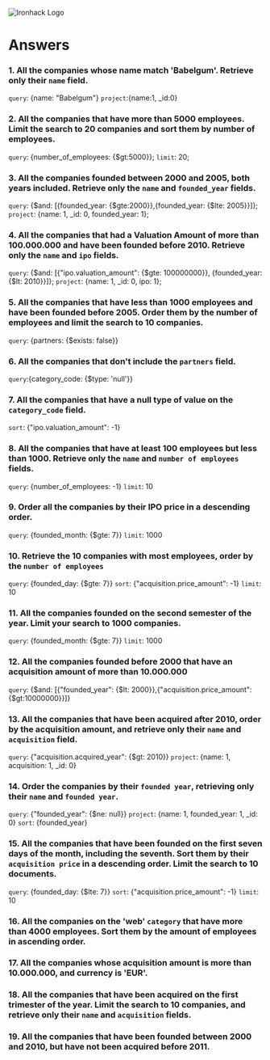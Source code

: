 ![Ironhack Logo](https://i.imgur.com/1QgrNNw.png)

# Answers

### 1. All the companies whose name match 'Babelgum'. Retrieve only their `name` field.

`query`: {name: "Babelgum"}
`project`:{name:1, \_id:0}

### 2. All the companies that have more than 5000 employees. Limit the search to 20 companies and sort them by **number of employees**.

`query`: {number_of_employees: {$gt:5000}};
`limit`: 20;

### 3. All the companies founded between 2000 and 2005, both years included. Retrieve only the `name` and `founded_year` fields.

`query`: {$and: [{founded_year: {$gte:2000}},{founded_year: {$lte: 2005}}]};
`project`: {name: 1, \_id: 0, founded_year: 1};

### 4. All the companies that had a Valuation Amount of more than 100.000.000 and have been founded before 2010. Retrieve only the `name` and `ipo` fields.

`query`: {$and: [{"ipo.valuation_amount": {$gte: 100000000}}, {founded_year: {$lt: 2010}}]};
`project`: {name: 1, \_id: 0, ipo: 1};

### 5. All the companies that have less than 1000 employees and have been founded before 2005. Order them by the number of employees and limit the search to 10 companies.

`query`: {partners: {$exists: false}}

### 6. All the companies that don't include the `partners` field.

`query`:{category_code: {$type: 'null'}}

### 7. All the companies that have a null type of value on the `category_code` field.

`sort`: {"ipo.valuation_amount": -1}

### 8. All the companies that have at least 100 employees but less than 1000. Retrieve only the `name` and `number of employees` fields.

`query`: {number_of_employees: -1}
`limit`: 10

### 9. Order all the companies by their IPO price in a descending order.

`query`: {founded_month: {$gte: 7}}
`limit`: 1000

### 10. Retrieve the 10 companies with most employees, order by the `number of employees`

`query`: {founded_day: {$gte: 7}}
`sort`: {"acquisition.price_amount": -1}
`limit`: 10

### 11. All the companies founded on the second semester of the year. Limit your search to 1000 companies.

`query`: {founded_month: {$gte: 7}}
`limit`: 1000

### 12. All the companies founded before 2000 that have an acquisition amount of more than 10.000.000

`query`: {$and: [{"founded_year": {$lt: 2000}},{"acquisition.price_amount":{$gt:10000000}}]}

### 13. All the companies that have been acquired after 2010, order by the acquisition amount, and retrieve only their `name` and `acquisition` field.

`query`: {"acquisition.acquired_year": {$gt: 2010}}
`project`: {name: 1, acquisition: 1, \_id: 0}

### 14. Order the companies by their `founded year`, retrieving only their `name` and `founded year`.

`query`: {"founded_year": {$ne: null}}
`project`: {name: 1, founded_year: 1, \_id: 0}
`sort`: {founded_year}

### 15. All the companies that have been founded on the first seven days of the month, including the seventh. Sort them by their `acquisition price` in a descending order. Limit the search to 10 documents.

`query`: {founded_day: {$lte: 7}}
`sort`: {"acquisition.price_amount": -1}
`limit`: 10

### 16. All the companies on the 'web' `category` that have more than 4000 employees. Sort them by the amount of employees in ascending order.

<!-- Your Code Goes Here -->

### 17. All the companies whose acquisition amount is more than 10.000.000, and currency is 'EUR'.

<!-- Your Code Goes Here -->

### 18. All the companies that have been acquired on the first trimester of the year. Limit the search to 10 companies, and retrieve only their `name` and `acquisition` fields.

<!-- Your Code Goes Here -->

### 19. All the companies that have been founded between 2000 and 2010, but have not been acquired before 2011.

<!-- Your Code Goes Here -->
